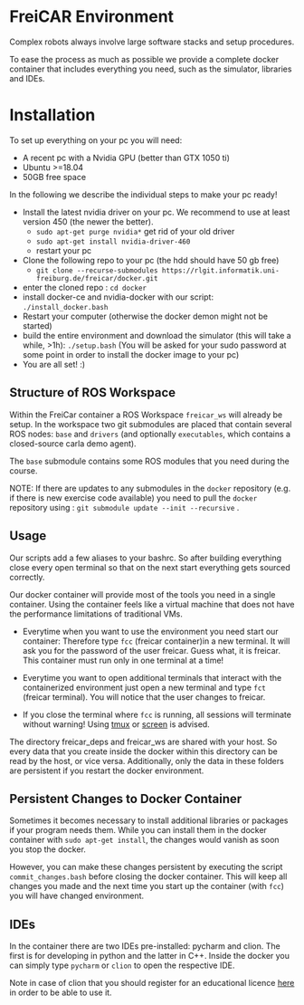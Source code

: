 # FreiCAR Environment

Complex robots always involve large software stacks and setup procedures. 

To ease the process as much as possible we provide a complete docker container that includes everything you need, such as the simulator, libraries and IDEs.

# Installation
To set up everything on your pc you will need:

- A recent pc with a Nvidia GPU (better than GTX 1050 ti)
- Ubuntu >=18.04
- 50GB free space

In the following we describe the individual steps to make your pc ready!

- Install the latest nvidia driver on your pc. We recommend to use at least version 450 (the newer the better).
    - `sudo apt-get purge nvidia*` get rid of your old driver
    - `sudo apt-get install nvidia-driver-460`
    - restart your pc
- Clone the following repo to your pc (the hdd should have 50 gb free)
    - `git clone --recurse-submodules https://rlgit.informatik.uni-freiburg.de/freicar/docker.git`
- enter the cloned repo : `cd docker`
- install docker-ce and nvidia-docker with our script: `./install_docker.bash`
- Restart your computer (otherwise the docker demon might not be started)
- build the entire environment and download the simulator (this will take a while, >1h): `./setup.bash` (You will be asked for your sudo password at some point in order to install the docker image to your pc)
- You are all set! :) 

## Structure of ROS Workspace
Within the FreiCar container a ROS Workspace `freicar_ws`  will already be setup. In the workspace two git submodules are placed that contain several ROS nodes: `base` and `drivers` (and optionally `executables`, which contains a closed-source carla demo agent).

The `base` submodule contains some ROS modules that you need during the course.

NOTE: If there are updates to any submodules in the `docker` repository (e.g. if there is new exercise code available) you need to pull the `docker` repository using : `git submodule update --init --recursive` . 

## Usage
Our scripts add a few aliases to your bashrc. So after building everything close every open terminal so that on the next start everything gets sourced correctly.

Our docker container will provide most of the tools you need in a single container.
Using the container feels like a virtual machine that does not have the performance limitations of traditional VMs.

* Everytime when you want to use the environment you need start our container:
Therefore type `fcc` (freicar container)in a new terminal. It will ask you for the password of the user freicar. Guess what, it is freicar. This container must run only in one terminal at a time!

* Everytime you want to open additional terminals that interact with the containerized environment just open a new terminal and type `fct` (freicar terminal). You will notice that the user changes to freicar.

* If you close the terminal where `fcc` is running, all sessions will terminate without warning! Using [tmux](https://en.wikipedia.org/wiki/Tmux) or [screen](https://en.wikipedia.org/wiki/GNU_Screen) is advised.

The directory freicar_deps and freicar_ws are shared with your host. So every data that you create inside the docker within this directory can be read by the host, or vice versa. Additionally, only the data in these folders are persistent if you restart the docker environment. 


## Persistent Changes to Docker Container
Sometimes it becomes necessary to install additional libraries or packages if your program needs them. While you can install them in the docker container with `sudo apt-get install`, the changes would vanish as soon you stop the docker.

However, you can make these changes persistent by executing the script `commit_changes.bash` before closing the docker container. This will keep all changes you made and the next time you start up the container (with `fcc`) you will have changed environment.

## IDEs
In the container there are two IDEs pre-installed: pycharm and clion. The first is for developing in python and the latter in C++.
Inside the docker you can simply type `pycharm` or `clion` to open the respective IDE. 

Note in case of clion that you should register for an educational licence [here](https://www.jetbrains.com/community/education/#students) in order to be able to use it.